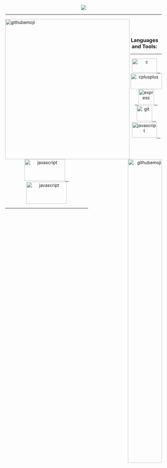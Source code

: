 
<p align="center"><img  src="https://readme-typing-svg.herokuapp.com?font=&color=%23F7801C&size=22&lines=Real+Time+Language+Translation"/></p>

 <hr/>
<p align="left"><img align="left" border_radius="25%" width="400px" height="450px" alt="githubemoji"src="https://camo.githubusercontent.com/63abdc3407ab5749a6fa046151ee56433f7922da540e1aa8d3b5795200dde75f/68747470733a2f2f6f63746f6465782e6769746875622e636f6d2f696d616765732f6461667470756e6b746f6361742d6775792e676966" width="100%"/>
</p>

<br>
 <p align="right"><img align="right" border_radius="25%" width="46.5%" height="50%" alt="githubemoji"src="https://user-images.githubusercontent.com/61548445/148815377-659dec8a-8cb8-4fe2-ab89-a32c8a714f05.png" width="100%"/></p>


<br>
<div align="center">

<h3 style="margin: 10px" align="center">Languages and Tools:</h3>
 <hr>
<p align="center"> <a href="https://docs.python.org/3/" target="_blank"> <img src="https://user-images.githubusercontent.com/61548445/148883046-5d708d49-b5fa-4bc8-be8e-c42bca310f97.png" alt="c" title="Python" width="80" height="45"/> </a>
<a href="https://docs.anaconda.com/" target="_blank"> &nbsp;&nbsp;
<img src="https://user-images.githubusercontent.com/61548445/148883836-1223a9c3-23c0-4ff3-8824-f587138d75d3.png" title="Anaconda Navigator" alt="cplusplus" width="100" height="50"/> </a> 
<a href="https://jupyter-notebook.readthedocs.io/en/stable/" target="_blank">&nbsp;&nbsp; <img src="https://user-images.githubusercontent.com/61548445/148884397-c460ce30-38e1-485a-8deb-0d4779a11efb.png" title="Jupyter Notebook" alt="express" width="50" height="50"/> </a> 
<a href="https://git-scm.com/" target="_blank">&nbsp;&nbsp; <img src="https://www.vectorlogo.zone/logos/git-scm/git-scm-icon.svg" title="Git" alt="git" width="50" height="50"/> </a> 
<a href="https://pypi.org/project/pyttsx3/" target="_blank"> &nbsp;&nbsp;<img src="https://user-images.githubusercontent.com/61548445/148886062-d3d1e3bc-62f8-467e-abbe-e25d38b18b22.png" title="pyttsx3" alt="javascript" width="80" height="50"/> </a><a href="https://pypi.org/project/SpeechRecognition/" target="_blank"> &nbsp;&nbsp;<img src="https://user-images.githubusercontent.com/61548445/148886917-fa389e9b-fc3b-450e-83a5-9cbb57317a58.png" title="Python : Speech Recognition" alt="javascript" width="130" height="70"/> </a> <a href="https://flutter.dev/" target="_blank"> &nbsp;&nbsp;<img src="https://user-images.githubusercontent.com/61548445/150900603-1a0d9573-95a5-4072-88d0-24062ddc6087.png" title="Flutter" alt="javascript" width="130" height="70"/> </a> 
  </p>
<hr>
</div>

